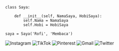 ```python3
class Saya:
    
    def __init__(self, NamaSaya, HobiSaya):
        self.Nama = NamaSaya
        self.Hobi = HobiSaya        
        
saya = Saya('Rofi', 'Membaca')
```
![Instagram](https://img.shields.io/badge/Instagram-%23E4405F.svg?style=Social=Instagram&logoColor=white)
![TikTok](https://img.shields.io/badge/TikTok-%23000000.svg?style=Social=TikTok&logoColor=white)
![Pinterest](https://img.shields.io/badge/Pinterest-%23E60023.svg?style=Social=Pinterest&logoColor=white)
![Gmail](https://img.shields.io/badge/Gmail-D14836?style=Social=gmail&logoColor=white)
![Twitter](https://img.shields.io/badge/Twitter-%231DA1F2.svg?style=Social=Twitter&logoColor=white)
